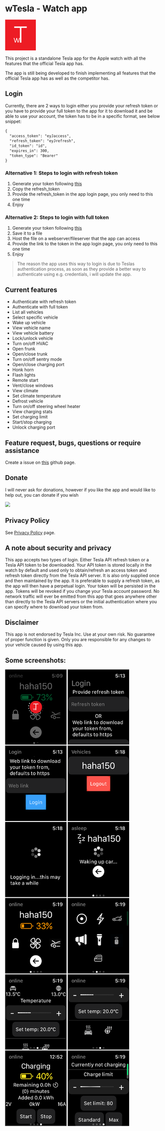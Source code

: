 # wTesla - Watch app

<img src="images/wt.png" width="100">

This project is a standalone Tesla app for the Apple watch with all the features that the official Tesla app has.

The app is still being developed to finish implementing all features that the official Tesla app has as well as the competitor has.

## Login

Currently, there are 2 ways to login either you provide your refresh token or you have to provide your full token to the app for it to download it and be able to use your account, the token has to be in a specific format, see below snippet:

```
{
  "access_token": "eyJaccess",
  "refresh_token": "eyJrefresh",
  "id_token": "id",
  "expires_in": 300,
  "token_type": "Bearer"
}
```

### Alternative 1: Steps to login with refresh token

1. Generate your token following [this](https://tesla-api.timdorr.com/api-basics/authentication)
2. Copy the refresh_token
3. Provide the refresh_token in the app login page, you only need to this one time
4. Enjoy

### Alternative 2: Steps to login with full token

1. Generate your token following [this](https://tesla-api.timdorr.com/api-basics/authentication)
2. Save it to a file
3. Host the file on a webserver/fileserver that the app can access
4. Provide the link to the token in the app login page, you only need to this one time
5. Enjoy

> The reason the app uses this way to login is due to Teslas authentication process, as soon as they provide a better way to authenticate using e.g. credentials, i will update the app.

## Current features

* Authenticate with refresh token
* Authenticate with full token
* List all vehicles
* Select specific vehicle
* Wake up vehicle
* View vehicle name
* View vehicle battery
* Lock/unlock vehicle
* Turn on/off HVAC
* Open frunk
* Open/close trunk
* Turn on/off sentry mode
* Open/close charging port
* Honk horn
* Flash lights
* Remote start
* Vent/close windows
* View climate
* Set climate temperature
* Defrost vehicle
* Turn on/off steering wheel heater
* View charging stats
* Set charging limit
* Start/stop charging
* Unlock charging port

## Feature request, bugs, questions or require assistance

Create a issue on [this](https://github.com/haha150/wTesla-IOS) github page.

## Donate

I will never ask for donations, however if you like the app and would like to help out, you can donate if you wish

[![](https://www.paypalobjects.com/en_US/i/btn/btn_donate_LG.gif)](https://www.paypal.com/donate/?business=88CWQTFPPYNJ4&no_recurring=1&item_name=Tesla+Apple+Watch&currency_code=EUR)

## Privacy Policy

See [Privacy Policy](https://haha150.github.io/wTesla/privacy) page.

## A note about security and privacy

This app accepts two types of login. Either Tesla API refresh token or a Tesla API token to be downloaded. Your API token is stored locally in the watch by default and used only to obtain/refresh an access token and refresh token directly from the Tesla API server. It is also only supplied once and then maintained by the app. It is preferable to supply a refresh token, as the app will then have a perpetual login. Your token will be persisted in the app. Tokens will be revoked if you change your Tesla account password. No network traffic will ever be emitted from this app that goes anywhere other than directly to the Tesla API servers or the initial authentication where you can specify where to download your token from.

## Disclaimer

This app is not endorsed by Tesla Inc. Use at your own risk. No guarantee of proper function is given. Only you are responsible for any changes to your vehicle caused by using this app.

## Some screenshots:

<p float="left">
    <img src="images/loadapp.png" width="200">
    <img src="images/logintoken.png" width="200">
    <img src="images/loginweblink.png" width="200">
    <img src="images/vehicles.png" width="200">
    <img src="images/loggingin.png" width="200">
    <img src="images/asleep.png" width="200">
    <img src="images/online.png" width="200">
    <img src="images/actions.png" width="200">
    <img src="images/climate.png" width="200">
    <img src="images/climate2.png" width="200">
    <img src="images/charging.png" width="200">
    <img src="images/notcharging.png" width="200">
</p>